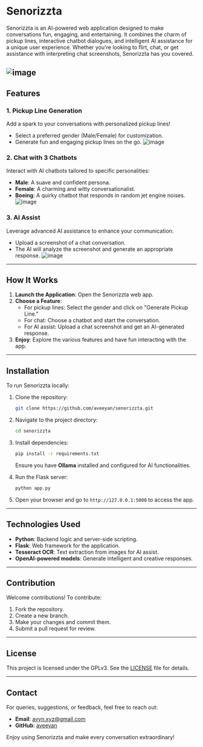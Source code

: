 # Senorizzta

Senorizzta is an AI-powered web application designed to make conversations fun, engaging, and entertaining. It combines the charm of pickup lines, interactive chatbot dialogues, and intelligent AI assistance for a unique user experience. Whether you're looking to flirt, chat, or get assistance with interpreting chat screenshots, Senorizzta has you covered.

![image](https://github.com/user-attachments/assets/13c003cb-8e41-473e-896e-34b9107414e1)
---

## Features

### 1. Pickup Line Generation
Add a spark to your conversations with personalized pickup lines! 
- Select a preferred gender (Male/Female) for customization.
- Generate fun and engaging pickup lines on the go.
![image](https://github.com/user-attachments/assets/e681a061-ae1c-409f-8654-351540ca1242)


### 2. Chat with 3 Chatbots
Interact with AI chatbots tailored to specific personalities:
- **Male**: A suave and confident persona.
- **Female**: A charming and witty conversationalist.
- **Boeing**: A quirky chatbot that responds in random jet engine noises.
![image](https://github.com/user-attachments/assets/bccca58b-f009-487c-88d7-8e895d1def4e)


### 3. AI Assist
Leverage advanced AI assistance to enhance your communication:
- Upload a screenshot of a chat conversation.
- The AI will analyze the screenshot and generate an appropriate response.
![image](https://github.com/user-attachments/assets/41ae0291-dc6e-4a2c-9f6f-2a4c85b6ede8)

---

## How It Works

1. **Launch the Application**: Open the Senorizzta web app.
2. **Choose a Feature**:
   - For pickup lines: Select the gender and click on "Generate Pickup Line."
   - For chat: Choose a chatbot and start the conversation.
   - For AI assist: Upload a chat screenshot and get an AI-generated response.
3. **Enjoy**: Explore the various features and have fun interacting with the app.

---

## Installation

To run Senorizzta locally:

1. Clone the repository:
   ```bash
   git clone https://github.com/aveeyan/senorizzta.git
   ```

2. Navigate to the project directory:
   ```bash
   cd senorizzta
   ```

3. Install dependencies:
   ```bash
   pip install -r requirements.txt
   ```

   Ensure you have **Ollama** installed and configured for AI functionalities.

4. Run the Flask server:
   ```bash
   python app.py
   ```

5. Open your browser and go to `http://127.0.0.1:5000` to access the app.

---

## Technologies Used
- **Python**: Backend logic and server-side scripting.
- **Flask**: Web framework for the application.
- **Tesseract OCR**: Text extraction from images for AI assist.
- **OpenAI-powered models**: Generate intelligent and creative responses.

---

## Contribution
Welcome contributions! To contribute:
1. Fork the repository.
2. Create a new branch.
3. Make your changes and commit them.
4. Submit a pull request for review.

---

## License
This project is licensed under the GPLv3. See the [LICENSE](LICENSE) file for details.

---

## Contact
For queries, suggestions, or feedback, feel free to reach out:
- **Email**: avyn.xyz@gmail.com
- **GitHub**: [aveeyan](https://github.com/aveeyan)

Enjoy using Senorizzta and make every conversation extraordinary!

